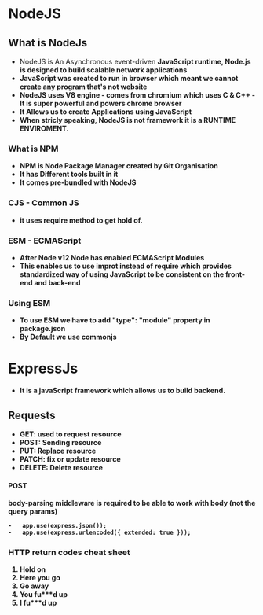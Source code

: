 # NodeJS
## What is NodeJs
*  NodeJS is An Asynchronous event-driven <B> JavaScript runtime<B>, Node.js is designed to build scalable network applications
* JavaScript was created to run in browser which meant we cannot create any program that's not website
* NodeJS uses V8 engine - comes from chromium which uses C & C++ - It is super powerful and powers chrome browser
* It Allows us to create Applications using JavaScript
* When stricly speaking, NodeJS is not framework it is a RUNTIME ENVIROMENT.

### What is NPM
* NPM is Node Package Manager created by Git Organisation
* It has Different tools built in it
* It comes pre-bundled with NodeJS

### CJS - Common JS
- it uses <b> require <b>  method to get hold of.

### ESM -  ECMAScript
- After Node v12 Node has enabled ECMAScript Modules
- This enables us to use <b> improt <b> instead of <b> require <b> which provides standardized way of using JavaScript to be consistent on the front-end and back-end

### Using ESM
- To use ESM we have to add "type": "module" property in package.json
- By Default we use commonjs

# ExpressJs
- It is a javaScript framework which allows us to build backend.

## Requests
- GET: used to request resource
- POST: Sending resource
- PUT: Replace resource
- PATCH: fix or update resource
- DELETE: Delete resource

#### POST
body-parsing middleware is required to be able to work with body (not the query params)

    -   app.use(express.json());
    -   app.use(express.urlencoded({ extended: true }));

### HTTP return codes cheat sheet
1. Hold on
2. Here you go
3. Go away
4. You fu***d up
5. I fu***d up
